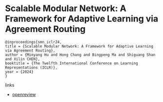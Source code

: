 # Scalable Modular Network: A Framework for Adaptive Learning via Agreement Routing

```
@inproceedings{smn_iclr24,
title = {Scalable Modular Network: A Framework for Adaptive Learning via Agreement Routing},
author = {Minyang Hu and Hong Chang and Bingpeng Ma and Shiguang Shan and Xilin CHEN},
booktitle = {The Twelfth International Conference on Learning Representations (ICLR)},
year = {2024}
}
```

links
- [openreview](https://openreview.net/forum?id=pEKJl5sflp)
